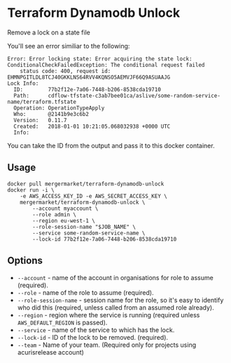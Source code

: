 # Terraform Dynamodb Unlock

Remove a lock on a state file

You'll see an error similiar to the following:
```
Error: Error locking state: Error acquiring the state lock: ConditionalCheckFailedException: The conditional request failed
	status code: 400, request id: EHMNPGITLDL8TCJ40GKKLNS64RVV4KQNSO5AEMVJF66Q9ASUAAJG
Lock Info:
  ID:        77b2f12e-7a06-7448-b206-8538cda19710
  Path:      cdflow-tfstate-c3ab7bee01ca/aslive/some-random-service-name/terraform.tfstate
  Operation: OperationTypeApply
  Who:       @2141b9e3c6b2
  Version:   0.11.7
  Created:   2018-01-01 10:21:05.068032938 +0000 UTC
  Info:  
```

You can take the ID from the output and pass it to this docker container.

## Usage

    docker pull mergermarket/terraform-dynamodb-unlock
    docker run -i \
        -e AWS_ACCESS_KEY_ID -e AWS_SECRET_ACCESS_KEY \
        mergermarket/terraform-dynamodb-unlock \
            --account myaccount \
            --role admin \
            --region eu-west-1 \
            --role-session-name "$JOB_NAME" \
            --service some-random-service-name \
            --lock-id 77b2f12e-7a06-7448-b206-8538cda19710

## Options

* `--account` - name of the account in organisations for role to assume (required).
* `--role` - name of the role to assume (required).
* `--role-session-name` - session name for the role, so it's easy to identify who did this (required, unless called from an assumed role already).
* `--region` - region where the service is running (required unless `AWS_DEFAULT_REGION` is passed).
* `--service` - name of the service to which has the lock.
* `--lock-id` - ID of the lock to be removed. (required).
* `--team` - Name of your team. (Required only for projects using acurisrelease account)
